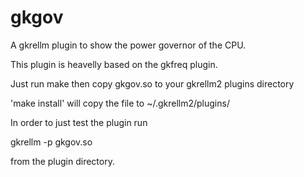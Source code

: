 # gkgov
A gkrellm plugin to show the power governor of the CPU.

This plugin is heavelly based on the gkfreq plugin.

Just run make then copy gkgov.so to your gkrellm2 plugins directory

'make install' will copy the file to ~/.gkrellm2/plugins/

In order to just test the plugin run

gkrellm -p gkgov.so

from the plugin directory.

